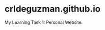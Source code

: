 # crldeguzman.github.io
My Learning Task 1: Personal Website.
<!-- 

How your website accomplished each item in the criteria.
-> The website accomplished the use of HTML tags through proper structuring of the document, employed various CSS selectors for styling, utilized a mix of CSS styles for visual appeal, incorporated Flexbox for layout management, ensured responsiveness with media queries, and included subtle animations on project images.


Where could the concepts discussed in class be seen in your website?
-> HTML tags such as <div>, <p>, <ul>, and others are used for content structuring, while CSS concepts like selectors (class, ID), styles (color, font-size), Flexbox, and media queries are applied throughout the website for styling and layout. All of these were discussed in our class, and it proved to be useful in making the website that I made.


What was your inspiration for the design of the website?
-> The inspiration for my website design is for it to have a clean and modern aesthetic, combining Playfair Display and Karla fonts, along with a coffee color palette (coffee is one of my favorite drinks), creating a professional and visually appealing look


What was your approach in creating the content of the website?
-> My approach in creating the content of the website was to give personal information about myself, so the viewer and visitors of my website would get to know a bit more about me. I have included personal things in the website, such as my interests, while also including the professional things about myself such as my skills and the projects that I have worked on.


How is your website creative?
-> My website is creative because this website is about my personal self, and it is made based off of my personal taste. One example of this is the use of a coffee colored palette, this was done because of the personal attachment I have to coffee, and because I love the color of coffee.


What did you use to deploy your website?
-> To deploy my website, I used GitHub pages. GitHub Pages is a web hosting service provided by GitHub that allows users to deploy and showcase static websites directly from their GitHub repositories, making it easy to share and publish web content.


Insights that you have gathered while accomplishing LT0, LT1, and M1M2 (Guided Exercise 1)
-> There are a lot of CSS designs we can use to make our website look even more organized. We can utilize things such as flexbox to make our layout look a lot cleaner, animations and transitions to make our website look even more interesting and interactive. We can also change the colors, and fonts that we use to contribute to a visually appealing and user-friendly design on our website.


Struggles that you have encountered while accomplishing LT0, LT1, and M1M2 (Guided Exercise 1)
-> Personally, I feel like I did not encounter much struggles while I was accomplishing LT0, LT1, and M1M2. This was because my professor helped guide me, and I also had my classmates to ask for help if ever I did not immediately get how to do something. If I had to give one though, I would have to say the one struggle I had was HTML and CSS are very new to me, and this is the first time I have tried using it to code. Thankfully, it wasn't a major struggle because of the guidance I have received.


How you could improve your website in the future
-> To improve my website, I could use some javascript to improve the interactivity of my website. It will optimize the images for faster loading, make the animations feel a lot more smoother, and it can add a smooth scroll effect for better navigation.


Other thoughts that might be noteworthy
-> I had a lot of fun with this activity, I feel as if I have used the content and concepts that was taught to me very well, and it was reflected in the website that was made. I also learned a lot with the given guided links, and I am very satisfied on what the website has turned out to be.


 -->
